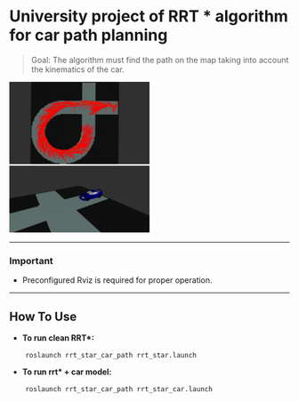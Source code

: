 # **University project of RRT * algorithm for car path planning**

> Goal: The algorithm must find the path on the map taking into account the kinematics of the car.
<p><img src="images/rrtstar.png" width="50%">
<img src="images/car.png" width="50%"></p>

---

### Important
- Preconfigured Rviz is required for proper operation.
---
## How To Use


- **To run clean RRT\*:**
```
    roslaunch rrt_star_car_path rrt_star.launch
```
 - **To run rrt\* + car model:**
```
    roslaunch rrt_star_car_path rrt_star_car.launch
```
